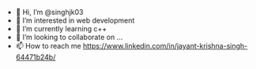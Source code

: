 - 👋 Hi, I’m @singhjk03
- 👀 I’m interested in web development
- 🌱 I’m currently learning c++
- 💞️ I’m looking to collaborate on ...
- 📫 How to reach me https://www.linkedin.com/in/jayant-krishna-singh-64471b24b/

<!---
singhjk03/singhjk03 is a ✨ special ✨ repository because its `README.md` (this file) appears on your GitHub profile.
You can click the Preview link to take a look at your changes.
--->
